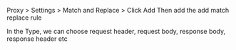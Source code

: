 Proxy > Settings > Match and Replace > Click Add
Then add the add match replace rule 


In the Type, we can choose request header, request body, response body, response header etc